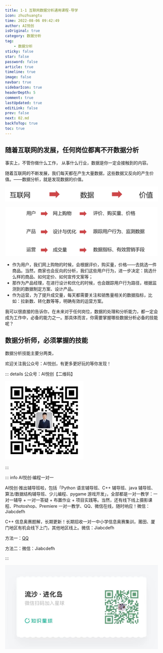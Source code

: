 ```yaml
---
title: 1-1 互联网数据分析通用课程-导学
icon: zhuzhuangtu
time: 2022-08-06 09:42:49
author: AI悦创
isOriginal: true
category: 数据分析
tag:
    - 数据分析
sticky: false
star: false
password: false
article: true
timeline: true
image: false
navbar: true
sidebarIcon: true
headerDepth: 5
comment: true
lastUpdated: true
editLink: false
prev: false
next: 02.md
backToTop: true
toc: true
---
```


## 随着互联网的发展，任何岗位都离不开数据分析

事实上，不管你做什么工作， 从事什么行业，数据是你一定会接触到的内容。

随着互联网的不断发展，我们每天都在产生大量数据，这些数据又反向的产生价值。——数据分析，就是发现数据的价值。

![image-20220806095700236](./01.assets/image-20220806095700236.png)



![image-20220806114212306](./01.assets/image-20220806114212306.png)

- 作为用户，我们网上购物的时候，会根据评价，购买量，价格——去挑选一件商品。当然，商家也会反向的分析，我们这些用户行为，进一步决定：挑选什么样的商品、如何定价、如何宣传文案等；
- 那作为产品经理，在进行设计和优化的时候，也会跟踪用户行为路径，根据监测到的数据制定方案、设计产品。
- 作为运营，为了提升成交量，每天都需要关注和销售量相关的数据指标，比如：拉新数、转化数等等，明确有效的运营方案。

我可以很直接的告诉你，在未来对于任何岗位，数据的处理和分析能力，都一定会成为工作中，必备的能力之一。那具体而言，你需要掌握哪些数据分析必备的技能呢？



## 数据分析师，必须掌握的技能

数据分析技能主要分两类，













欢迎关注我公众号：AI悦创，有更多更好玩的等你发现！

::: details 公众号：AI悦创【二维码】

![](/gzh.jpg)

:::

::: info AI悦创·编程一对一

AI悦创·推出辅导班啦，包括「Python 语言辅导班、C++ 辅导班、java 辅导班、算法/数据结构辅导班、少儿编程、pygame 游戏开发」，全部都是一对一教学：一对一辅导 + 一对一答疑 + 布置作业 + 项目实践等。当然，还有线下线上摄影课程、Photoshop、Premiere 一对一教学、QQ、微信在线，随时响应！微信：Jiabcdefh

C++ 信息奥赛题解，长期更新！长期招收一对一中小学信息奥赛集训，莆田、厦门地区有机会线下上门，其他地区线上。微信：Jiabcdefh

方法一：[QQ](http://wpa.qq.com/msgrd?v=3&uin=1432803776&site=qq&menu=yes)

方法二：微信：Jiabcdefh

:::

![](/zsxq.jpg)

















